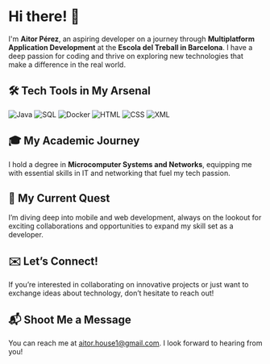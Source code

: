 # Hi there! 👋

I'm **Aitor Pérez**, an aspiring developer on a journey through **Multiplatform Application Development** at the **Escola del Treball in Barcelona**. I have a deep passion for coding and thrive on exploring new technologies that make a difference in the real world.

## 🛠️ Tech Tools in My Arsenal
![Java](https://upload.wikimedia.org/wikipedia/en/3/30/Java_logo_and_wordmark.svg) 
![SQL](https://upload.wikimedia.org/wikipedia/commons/2/29/SQL_Logo.svg) 
![Docker](https://upload.wikimedia.org/wikipedia/commons/3/39/Docker_Logo.png) 
![HTML](https://upload.wikimedia.org/wikipedia/commons/6/61/HTML5_logo_and_wordmark.svg) 
![CSS](https://upload.wikimedia.org/wikipedia/commons/d/d5/CSS3_logo_and_wordmark.svg) 
![XML](https://upload.wikimedia.org/wikipedia/commons/9/9d/XML_logo.svg) 

## 🎓 My Academic Journey
I hold a degree in **Microcomputer Systems and Networks**, equipping me with essential skills in IT and networking that fuel my tech passion.

## 🌱 My Current Quest
I’m diving deep into mobile and web development, always on the lookout for exciting collaborations and opportunities to expand my skill set as a developer.

## ✉️ Let’s Connect!
If you’re interested in collaborating on innovative projects or just want to exchange ideas about technology, don’t hesitate to reach out!

## 📬 Shoot Me a Message
You can reach me at [aitor.house1@gmail.com](mailto:aitor.house1@gmail.com). I look forward to hearing from you!
